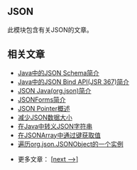 ## JSON

此模块包含有关JSON的文章。

## 相关文章

+ [Java中的JSON Schema简介](docs/Java中的JSON-Schema简介.md)
+ [Java中的JSON Bind API(JSR 367)简介](docs/Java中的JSON绑定API(JSR367)简介.md)
+ [JSON Java(org.json)简介](docs/JSON-Java(org.json)简介.md)
+ [JSONForms简介](docs/JSONForms简介.md)
+ [JSON Pointer概述](docs/JSON指针概述.md)
+ [减少JSON数据大小](docs/减少JSON数据大小.md)
+ [在Java中转义JSON字符串](docs/在Java中转义JSON字符串.md)
+ [在JSONArray中通过键获取值](docs/在JSONArray中通过键获取值.md)
+ [遍历org.json.JSONObject的一个实例](docs/遍历org.json.JSONObject的一个实例.md)

- 更多文章： [[next -->]](../json-2/README.md)